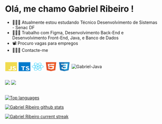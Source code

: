 # Olá, me chamo Gabriel Ribeiro !
- 👨🏿‍🏫 Atualmente estou estudando Técnico Desenvolvimento de Sistemas - Senac DF
- 🧑🏿‍💻 Trabalho com Figma, Desenvolvimento Back-End e Desenvolvimento Front-End, Java, e Banco de Dados
- 📽️ Procuro vagas para empregos
- 🧑🏿‍💻 Contacte-me

 <div style="display: inline_block"><br>
  <img align="center" alt="Gabriel-Js" height="30" width="40" src="https://raw.githubusercontent.com/devicons/devicon/master/icons/javascript/javascript-plain.svg">
  <img align="center" alt="Gabriel-Ts" height="30" width="40" src="https://raw.githubusercontent.com/devicons/devicon/master/icons/typescript/typescript-plain.svg">
  <img align="center" alt="Gabriel-React" height="30" width="40" src="https://raw.githubusercontent.com/devicons/devicon/master/icons/react/react-original.svg">
  <img align="center" alt="Gabriel-HTML" height="30" width="40" src="https://raw.githubusercontent.com/devicons/devicon/master/icons/html5/html5-original.svg">
  <img align="center" alt="Gabriel-CSS" height="30" width="40" src="https://raw.githubusercontent.com/devicons/devicon/master/icons/css3/css3-original.svg">
  <img align="center" alt="Gabriel-Java" height="30" width="40" src="https://raw.githubusercontent.com/jmnote/z-icons/master/svg/java.svg">
  </div>
  
  ##
 <div> 
  <a href="https://www.linkedin.com/in/gabriel-ribeiro-b97248304/" target="_blank"><img src="https://img.shields.io/badge/-LinkedIn-%230077B5?style=for-the-badge&logo=linkedin&logoColor=white" target="_blank"></a>
   <a href="https://instagram.com/bielzin.grs" target="_blank"><img src="https://img.shields.io/badge/-Instagram-%23E4405F?style=for-the-badge&logo=instagram&logoColor=white" target="_blank"></a>
</div>
<br>

 [![Top languages](https://github-readme-mwendwa.vercel.app/api/top-langs/?username=DevGabrielRibeiro&layout=compact&count_private=true&theme=blue-green&title_color=00b3ff)](#)
 
 [![Gabriel Ribeiro github stats](https://bad-apple-github-readme.vercel.app/api?username=DevGabrielRibeiro&show_icons=true&count_private=true&line_height=20&icon_color=00b3ff&theme=blue-green&title_color=00b3ff)](#)
 
[![Gabriel Ribeiro current streak](https://streak-stats.demolab.com/?user=DevGabrielRibeiro&count_private=true&theme=blue-green&title_color=00b3ff)](#)













